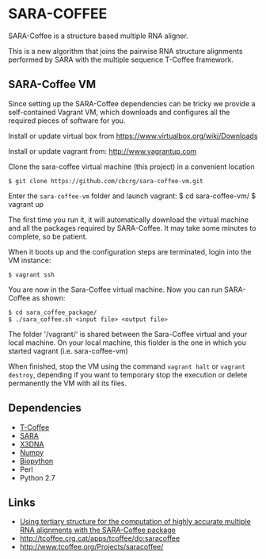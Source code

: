SARA-COFFEE
===========

SARA-Coffee is a structure based multiple RNA aligner. 

This is a new algorithm that joins the pairwise RNA structure alignments performed by 
SARA with the multiple sequence T-Coffee framework. 

SARA-Coffee VM
--------------

Since setting up the SARA-Coffee dependencies can be tricky we provide a self-contained 
Vagrant VM, which downloads and configures all the required pieces of software for you. 

Install or update virtual box from https://www.virtualbox.org/wiki/Downloads

Install or update vagrant from: http://www.vagrantup.com

Clone the sara-coffee virtual machine (this project) in a convenient location

    $ git clone https://github.com/cbcrg/sara-coffee-vm.git

Enter the `sara-coffee-vm` folder and launch vagrant:
    $ cd sara-coffee-vm/
    $  vagrant up  

The first time you run it, it will automatically download the virtual machine and all the packages required by SARA-Coffee. It may take some minutes to complete, so be patient. 

When it boots up and the configuration steps are terminated, login into the VM instance:

    $ vagrant ssh 
    
You are now in the Sara-Coffee virtual machine. Now you can run SARA-Coffee as shown: 

    $ cd sara_coffee_package/
    $ ./sara_coffee.sh <input file> <output file> 

The folder '/vagrant/' is shared between the Sara-Coffee virtual and your local machine. On your local machine, this fiolder is the one in which you started vagrant (i.e. sara-coffee-vm)

When finished, stop the VM using the command `vagrant halt` or `vagrant destroy`, depending if you
want to temporary stop the execution or delete permanently the VM with all its files. 


Dependencies 
------------

* [T-Coffee](http://tcoffee.org)
* [SARA](http://structure.biofold.org/sara/)
* [X3DNA](http://x3dna.org/)
* [Numpy](http://www.numpy.org/)
* [Biopython](http://biopython.org/)
* Perl
* Python 2.7


Links
-----
* [Using tertiary structure for the computation of highly accurate multiple RNA alignments with the SARA-Coffee package](http://www.ncbi.nlm.nih.gov/pubmed?term=23449094)
* http://tcoffee.crg.cat/apps/tcoffee/do:saracoffee
* http://www.tcoffee.org/Projects/saracoffee/

